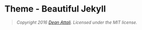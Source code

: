 # Theme - Beautiful Jekyll

> *Copyright 2016 [Dean Attali](http://deanattali.com). Licensed under the MIT license.*

